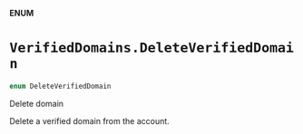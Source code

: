 **ENUM**

# `VerifiedDomains.DeleteVerifiedDomain`

```swift
enum DeleteVerifiedDomain
```

Delete domain

Delete a verified domain from the account.

